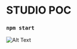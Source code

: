 # STUDIO POC

### `npm start`

![Alt Text](https://media0.giphy.com/media/3oEduFsHnm570eb3G0/giphy.gif)

